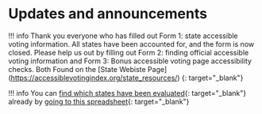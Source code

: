 # Updates and announcements

!!! info
    Thank you everyone who has filled out Form 1: state accessible voting information. All states have been accounted for, and the form is now closed. Please help us out by filling out Form 2: finding official accessible voting information and Form 3: Bonus accessible voting page accessibility checks. Both Found on the [State Webiste Page] (https://accessiblevotingindex.org/state_resources/)  {: target="_blank"}

!!! info
    You can [find which states have been evaluated](https://docs.google.com/spreadsheets/d/1kp8bjltH4Q6EK8p8rrqJeoCUJRVvsuMT94CRL-SLpT8/edit?usp=sharing){: target="_blank"} already by [going to this spreadsheet](https://docs.google.com/spreadsheets/d/1kp8bjltH4Q6EK8p8rrqJeoCUJRVvsuMT94CRL-SLpT8/edit?usp=sharing){: target="_blank"}
